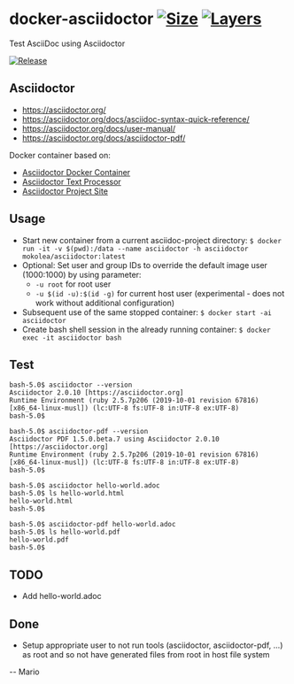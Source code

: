 # docker-asciidoctor [![Size](https://img.shields.io/microbadger/image-size/mokolea/asciidoctor.svg)](https://hub.docker.com/r/mokolea/asciidoctor) [![Layers](https://img.shields.io/microbadger/layers/mokolea/asciidoctor.svg)](https://hub.docker.com/r/mokolea/asciidoctor)

Test AsciiDoc using Asciidoctor

[![Release](https://img.shields.io/github/release/Mokolea/docker-asciidoctor.svg)](https://github.com/Mokolea/docker-asciidoctor/releases)

## Asciidoctor
 - https://asciidoctor.org/
 - https://asciidoctor.org/docs/asciidoc-syntax-quick-reference/
 - https://asciidoctor.org/docs/user-manual/
 - https://asciidoctor.org/docs/asciidoctor-pdf/

Docker container based on:
 - [Asciidoctor Docker Container](https://github.com/asciidoctor/docker-asciidoctor)
 - [Asciidoctor Text Processor](https://github.com/asciidoctor/asciidoctor)
 - [Asciidoctor Project Site](https://github.com/asciidoctor/asciidoctor.org)

## Usage
 - Start new container from a current asciidoc-project directory: `$ docker run -it -v $(pwd):/data --name asciidoctor -h asciidoctor mokolea/asciidoctor:latest`
 - Optional: Set user and group IDs to override the default image user (1000:1000) by using parameter:
    - `-u root` for root user
    - `-u $(id -u):$(id -g)` for current host user (experimental - does not work without additional configuration)
 - Subsequent use of the same stopped container: `$ docker start -ai asciidoctor`
 - Create bash shell session in the already running container: `$ docker exec -it asciidoctor bash`

## Test
```
bash-5.0$ asciidoctor --version
Asciidoctor 2.0.10 [https://asciidoctor.org]
Runtime Environment (ruby 2.5.7p206 (2019-10-01 revision 67816) [x86_64-linux-musl]) (lc:UTF-8 fs:UTF-8 in:UTF-8 ex:UTF-8)
bash-5.0$ 

bash-5.0$ asciidoctor-pdf --version
Asciidoctor PDF 1.5.0.beta.7 using Asciidoctor 2.0.10 [https://asciidoctor.org]
Runtime Environment (ruby 2.5.7p206 (2019-10-01 revision 67816) [x86_64-linux-musl]) (lc:UTF-8 fs:UTF-8 in:UTF-8 ex:UTF-8)
bash-5.0$ 

bash-5.0$ asciidoctor hello-world.adoc 
bash-5.0$ ls hello-world.html 
hello-world.html
bash-5.0$ 

bash-5.0$ asciidoctor-pdf hello-world.adoc 
bash-5.0$ ls hello-world.pdf 
hello-world.pdf
bash-5.0$ 
```

## TODO
 - Add hello-world.adoc

## Done
 - Setup appropriate user to not run tools (asciidoctor, asciidoctor-pdf, ...) as root and so not have generated files from root in host file system

-- Mario
